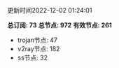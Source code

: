 更新时间2022-12-02 01:24:01

**总订阅: 73**
**总节点: 972**
**有效节点: 261**
- trojan节点: 47
- v2ray节点: 182
- ss节点: 32

